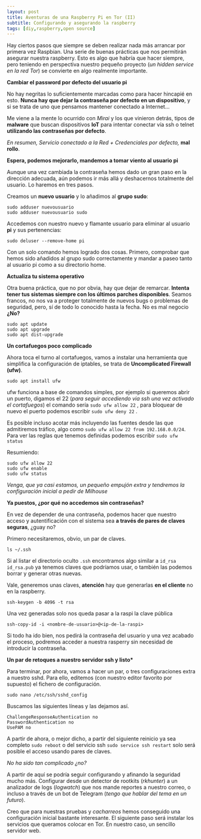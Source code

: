 ```yaml
---
layout: post
title: Aventuras de una Raspberry Pi en Tor (II)
subtitle: Configurando y asegurando la raspberry
tags: [diy,raspberry,open source]
---
```


Hay ciertos pasos que siempre se deben realizar nada más arrancar por primera vez Raspbian. Una serie de buenas prácticas que nos permitirán asegurar nuestra raspberry. Esto es algo que habría que hacer siempre, pero teniendo en perspectiva nuestro pequeño proyecto (*un hidden service en la red Tor*) se convierte en algo realmente importante.

**Cambiar el password por defecto del usuario pi**

No hay negritas lo suficientemente marcadas como para hacer hincapié en esto. **Nunca hay que dejar la contraseña por defecto en un dispositivo**, y si se trata de uno que pensamos mantener conectado a Internet…

Me viene a la mente lo ocurrido con *Mirai* y los que vinieron detrás, tipos de **malware** que buscan dispositivos **IoT** para intentar conectar vía ssh o telnet **utilizando las contraseñas por defecto**.

*En resumen, Servicio conectado a la Red + Credenciales por defecto,* **mal rollo**.

**Espera, podemos mejorarlo, mandemos a tomar viento al usuario pi**

Aunque una vez cambiada la contraseña hemos dado un gran paso en la dirección adecuada, aún podemos ir más allá y deshacernos totalmente del usuario. Lo haremos en tres pasos.

Creamos un **nuevo usuario** y lo añadimos al **grupo sudo**:

```
sudo adduser nuevousuario
sudo adduser nuevousuario sudo
```

Accedemos con nuestro nuevo y flamante usuario para eliminar al usuario **pi** y sus pertenencias:

```
sudo deluser --remove-home pi
```

Con un solo comando hemos logrado dos cosas. Primero, comprobar que hemos sido añadidos al grupo sudo correctamente y mandar a paseo tanto al usuario pi como a su directorio home.

**Actualiza tu sistema operativo**

Otra buena práctica, que no por obvia, hay que dejar de remarcar. **Intenta tener tus sistemas siempre con los últimos parches disponibles**. Seamos francos, no nos va a proteger totalmente de nuevos bugs o problemas de seguridad, pero, sí de todo lo conocido hasta la fecha. No es mal negocio **¿No?**

```
sudo apt update
sudo apt upgrade
sudo apt dist-upgrade
```

**Un cortafuegos poco complicado**

Ahora toca el turno al cortafuegos, vamos a instalar una herramienta que simplifica la configuración de iptables, se trata de **Uncomplicated Firewall (ufw)**.

```
sudo apt install ufw
```

ufw funciona a base de comandos simples, por ejemplo si queremos abrir un puerto, digamos el 22 (*para seguir accediendo via ssh una vez activado el cortafuegos*) el comando sería `sudo ufw allow 22` , para bloquear de nuevo el puerto podemos escribir `sudo ufw deny 22` .

Es posible incluso acotar más incluyendo las fuentes desde las que admitiremos tráfico, algo como `sudo ufw allow 22 from 192.168.0.0/24`. Para ver las reglas que tenemos definidas podemos escribir `sudo ufw status`

Resumiendo:

```
sudo ufw allow 22
sudo ufw enable
sudo ufw status
```

*Venga, que ya casi estamos, un pequeño empujón extra y tendremos la configuración inicial a pedir de Milhouse*

**Ya puestos, ¿por qué no accedemos sin contraseñas?**

En vez de depender de una contraseña, podemos hacer que nuestro acceso y autentificación con el sistema sea **a través de pares de claves seguras**, ¿guay no?

Primero necesitaremos, obvio, un par de claves.

```
ls ~/.ssh
```

Si al listar el directorio oculto `.ssh` encontramos algo similar a `id_rsa id_rsa.pub` ya tenemos claves que podríamos usar, o también las podemos borrar y generar otras nuevas.

Vale, generemos unas claves, **atención** hay que generarlas **en el cliente** no en la raspberry.

```
ssh-keygen -b 4096 -t rsa
```

Una vez generadas solo nos queda pasar a la raspi la clave pública

```
ssh-copy-id -i <nombre-de-usuario>@<ip-de-la-raspi>
```

Si todo ha ido bien, nos pedirá la contraseña del usuario y una vez acabado el proceso, podremos acceder a nuestra rasperry sin necesidad de introducir la contraseña.

**Un par de retoques a nuestro servidor ssh y listo\***

Para terminar, por ahora, vamos a hacer un par, o tres configuraciones extra a nuestro sshd. Para ello, editemos (con nuestro editor favorito por supuesto) el fichero de configuración.

```
sudo nano /etc/ssh/sshd_config
```

Buscamos las siguientes líneas y las dejamos así.

```
ChallengeResponseAuthentication no
PasswordAuthentication no
UsePAM no
```

A partir de ahora, o mejor dicho, a partir del siguiente reinicio ya sea completo `sudo reboot` o del servicio ssh `sudo service ssh restart` solo será posible el acceso usando pares de claves.

*No ha sido tan complicado ¿no?*

A partir de aquí se podría seguir configurando y afinando la seguridad mucho más. Configurar desde un detector de rootkits (*rkhunter*) a un analizador de logs (*logwatch*) que nos mande reportes a nuestro correo, o incluso a través de un bot de Telegram (*tengo que hablar del tema en un futuro*).

Creo que para nuestras pruebas y *cacharreos* hemos conseguido una configuración inicial bastante interesante. El siguiente paso será instalar los servicios que queramos colocar en Tor. En nuestro caso, un sencillo servidor web.
